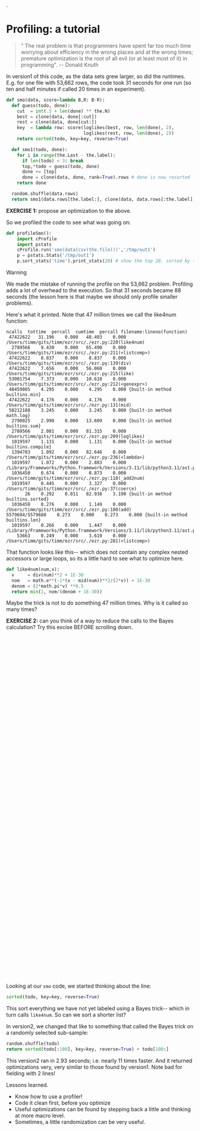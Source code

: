 .

# Profiling: a tutorial

> " The real problem is that programmers have spent far too much time
worrying about efficiency in the wrong places and at the wrong
times; premature optimization is the root of all evil (or at least
most of it) in programming". -- Donald Knuth

In version1 of this code, as the data sets grew larger, so did the runtimes.  E.g. for one file
with 53,662 rows, the code took 31 seconds for one run (so  ten and half minutes if called 20 times in an experiment).

```python
def smo(data, score=lambda B,R: B-R):
  def guess(todo, done):
    cut  = int(.5 + len(done) ** the.N)
    best = clone(data, done[:cut])
    rest = clone(data, done[cut:])
    key  = lambda row: score(loglikes(best, row, len(done), 2),
                             loglikes(rest, row, len(done), 2))
    return sorted(todo, key=key, reverse=True)

  def smo1(todo, done):
    for i in range(the.Last - the.label):
      if len(todo) < 3: break
      top,*todo = guess(todo, done)
      done += [top]
      done = clone(data, done, rank=True).rows # done is now resorted
    return done

  random.shuffle(data.rows)
  return smo1(data.rows[the.label:], clone(data, data.rows[:the.label], rank=True).rows)
```

**EXERCISE 1:** propose an optimization to the above.

So we profiled the code to see what was going on:

```python
def profileSmo():
    import cProfile
    import pstats
    cProfile.run('smo(data(csv(the.file)))','/tmp/out1')
    p = pstats.Stats('/tmp/out1')
    p.sort_stats('time').print_stats(20) # show the top 20, sorted by time
```

> [!WARNING]
We made the mistake of running the profile on the 53,662 problem. Profiling adds a lot of overhead to the execution.
So that  31 seconds became
88 seconds (the lesson here is that maybe we should only profile smaller problems).

Here's what it printed. Note that 47 million times we call the like4num function:
```
ncalls  tottime  percall  cumtime  percall filename:lineno(function)
 47422622   31.196    0.000   48.403    0.000 /Users/timm/gits/timm/ezr/src/./ezr.py:220(like4num)
  2789566    9.430    0.000   65.490    0.000 /Users/timm/gits/timm/ezr/src/./ezr.py:211(<listcomp>)
 47422622    8.837    0.000    8.837    0.000 /Users/timm/gits/timm/ezr/src/./ezr.py:139(div)
 47422622    7.656    0.000   56.060    0.000 /Users/timm/gits/timm/ezr/src/./ezr.py:215(like)
 53001754    7.373    0.000   10.618    0.000 /Users/timm/gits/timm/ezr/src/./ezr.py:212(<genexpr>)
 48459085    4.295    0.000    4.295    0.000 {built-in method builtins.min}
 47422622    4.176    0.000    4.176    0.000 /Users/timm/gits/timm/ezr/src/./ezr.py:131(mid)
 50212188    3.245    0.000    3.245    0.000 {built-in method math.log}
  2790025    2.990    0.000   13.609    0.000 {built-in method builtins.sum}
  2789566    2.081    0.000   81.315    0.000 /Users/timm/gits/timm/ezr/src/./ezr.py:209(loglikes)
  1019597    1.131    0.000    1.131    0.000 {built-in method builtins.compile}
  1394783    1.092    0.000   82.646    0.000 /Users/timm/gits/timm/ezr/src/./ezr.py:236(<lambda>)
  1019597    1.072    0.000    2.883    0.000 /Library/Frameworks/Python.framework/Versions/3.11/lib/python3.11/ast.py:54(literal_eval)
  1036450    0.674    0.000    0.873    0.000 /Users/timm/gits/timm/ezr/src/./ezr.py:118(_add2num)
  1019597    0.445    0.000    3.327    0.000 /Users/timm/gits/timm/ezr/src/./ezr.py:37(coerce)
       26    0.292    0.011   82.938    3.190 {built-in method builtins.sorted}
  1036450    0.276    0.000    1.149    0.000 /Users/timm/gits/timm/ezr/src/./ezr.py:108(add)
5579694/5579688    0.273    0.000    0.273    0.000 {built-in method builtins.len}
  1019597    0.266    0.000    1.447    0.000 /Library/Frameworks/Python.framework/Versions/3.11/lib/python3.11/ast.py:33(parse)
    53663    0.249    0.000    3.619    0.000 /Users/timm/gits/timm/ezr/src/./ezr.py:281(<listcomp>)
```
That function looks like this-- which does not contain any complex nested accessors or large loops, so its a little hard to see what to optimize here.

```python
def like4num(num,x):
  v     = div(num)**2 + 1E-30
  nom   = math.e**(-1*(x - mid(num))**2/(2*v)) + 1E-30
  denom = (2*math.pi*v) **0.5
  return min(1, nom/(denom + 1E-30))
```

Maybe the trick is not to do something 47 million times.
Why is it called so many times?

**EXERCISE 2:** can you think of a way to reduce the calls to the Bayes calculation? Try this excise BEFORE scrolling down.

&nbsp;<p> &nbsp;<p> &nbsp;<p> &nbsp;<p> &nbsp;<p> &nbsp;<p> &nbsp;<p> &nbsp;<p> &nbsp;<p> &nbsp;<p> 
&nbsp;<p> &nbsp;<p> &nbsp;<p> &nbsp;<p> &nbsp;<p> &nbsp;<p> &nbsp;<p> &nbsp;<p> &nbsp;<p> &nbsp;<p> 
&nbsp;<p> &nbsp;<p> &nbsp;<p> &nbsp;<p> &nbsp;<p> &nbsp;<p> &nbsp;<p> &nbsp;<p> &nbsp;<p> &nbsp;<p> 

Looking at our `smo` code, we started thinking about the line:
```python
sorted(todo, key=key, reverse=True)
```
This sort everything we have not yet labeled using a Bayes trick-- which in turn calls `like4num`.
So can we sort a shorter list?

In version2, we changed that like to something that called the Bayes trick on a randomly selected sub-sample:

```python
random.shuffle(todo)
return sorted(todo[:100], key=key, reverse=True) + todo[100:]
```
This version2 ran in 2.93 seconds; i.e. nearly 11 times faster. And it returned optimizations very, very similar to those found by version1. Note
bad for fielding with 2 lines!

Lessons learned.

- Know how to use a profiler!
- Code it clean first, before you optimize
- Useful optimizations can be found by stepping back a little and thinking at more macro level.
- Sometimes, a little randomization can be very useful.


